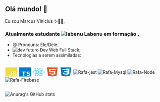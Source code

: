 ## Olá mundo! 👋
Eu sou Marcus Vinicius ♑🏳️‍🌈,
### Atualmente estudante ![labenu](https://yt3.ggpht.com/ytc/AKedOLSH-PUg_wTvKW7xAKL4PsXFV85N9Ys341g0WSVd=s48-c-k-c0x00ffffff-no-rj) **Labenu** em formação ,
- 😄 Pronouns: Ele/Dele.
- ![dev](https://dev-to-uploads.s3.amazonaws.com/uploads/logos/resized_logo_UQww2soKuUsjaOGNB38o.png) futuro Dev Web Full Stack;
- Tecnologias a serem assimiladas:
</div>
<div style="display: inline_block"><br>
  <img align="center" alt="Rafa-Js" height="30" width="40" src="https://raw.githubusercontent.com/devicons/devicon/master/icons/javascript/javascript-plain.svg">
  <img align="center" alt="Rafa-Ts" height="30" width="40" src="https://raw.githubusercontent.com/devicons/devicon/master/icons/typescript/typescript-plain.svg">
  <img align="center" alt="Rafa-React" height="30" width="40" src="https://raw.githubusercontent.com/devicons/devicon/master/icons/react/react-original.svg">
  <img align="center" alt="Rafa-HTML" height="30" width="40" src="https://raw.githubusercontent.com/devicons/devicon/master/icons/html5/html5-original.svg">
  <img align="center" alt="Rafa-CSS" height="30" width="40" src="https://raw.githubusercontent.com/devicons/devicon/master/icons/css3/css3-original.svg">
  <img align="center" alt="Rafa-jest" height="30" width="40" src="https://cdn.jsdelivr.net/gh/devicons/devicon/icons/jest/jest-plain.svg">
  <img align="center" alt="Rafa-Mysql" height="30" width="40" src="https://cdn.jsdelivr.net/gh/devicons/devicon/icons/mysql/mysql-original-wordmark.svg">
  <img align="center" alt="Rafa-Node" height="30" width="40" src="https://cdn.jsdelivr.net/gh/devicons/devicon/icons/nodejs/nodejs-plain.svg">
  <img align="center" alt="Rafa-Firebase" height="30" width="40" src="https://cdn.jsdelivr.net/gh/devicons/devicon/icons/firebase/firebase-plain-wordmark.svg">

  ##

![Anurag's GitHub stats](https://github-readme-stats.vercel.app/api?username=marcusvrr&theme=radical&show_icons=true)
